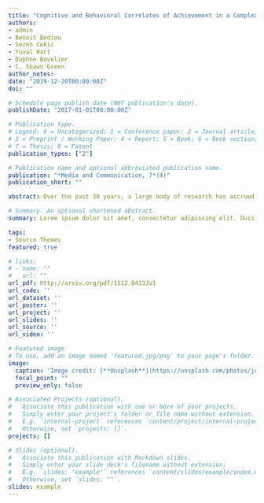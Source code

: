 ```yaml
---
title: "Cognitive and Behavioral Correlates of Achievement in a Complex Multi-Player Video Game"
authors:
- admin
- Benoit Bediou
- Sezen Cekic
- Yuval Hart
- Daphne Bavelier
- C. Shawn Green
author_notes:
date: "2019-12-20T00:00:00Z"
doi: ""

# Schedule page publish date (NOT publication's date).
publishDate: "2017-01-01T00:00:00Z"

# Publication type.
# Legend: 0 = Uncategorized; 1 = Conference paper; 2 = Journal article;
# 3 = Preprint / Working Paper; 4 = Report; 5 = Book; 6 = Book section;
# 7 = Thesis; 8 = Patent
publication_types: ["2"]

# Publication name and optional abbreviated publication name.
publication: "*Media and Communication, 7*(4)"
publication_short: ""

abstract: Over the past 30 years, a large body of research has accrued demonstrating that video games are capable of placing substantial demands on the human cognitive, emotional, physical, and social processing systems. Within the cognitive realm, playing games belonging to one particular genre, known as the action video game genre, has been consistently linked with demands on a host of cognitive abilities including perception, top-down attention, multitasking, and spatial cognition. More recently, a number of new game genres have emerged that, while different in many ways from “traditional” action games, nonetheless seem likely to load upon similar cognitive processes. One such example is the multiplayer online battle arena genre (MOBA), which involves a mix of action and real-time strategy characteristics. Here, a sample of over 500 players of the MOBA game League of Legends completed a large battery of cognitive tasks. Positive associations were observed between League of Legends performance (quantified by participants’ in-game match-making rating) and a number of cognitive abilities consistent with those observed in the existing action video game literature, including speed of processing and attentional abilities. Together, our results document a rich pattern of cognitive abilities associated with high levels of League of Legends performance and suggest similarities between MOBAs and action video games in terms of their cognitive demands.

# Summary. An optional shortened abstract.
summary: Lorem ipsum dolor sit amet, consectetur adipiscing elit. Duis posuere tellus ac convallis placerat. Proin tincidunt magna sed ex sollicitudin condimentum.

tags:
- Source Themes
featured: true

# links:
# - name: ""
#   url: ""
url_pdf: http://arxiv.org/pdf/1512.04133v1
url_code: ''
url_dataset: ''
url_poster: ''
url_project: ''
url_slides: ''
url_source: ''
url_video: ''

# Featured image
# To use, add an image named `featured.jpg/png` to your page's folder. 
image:
  caption: 'Image credit: [**Unsplash**](https://unsplash.com/photos/jdD8gXaTZsc)'
  focal_point: ""
  preview_only: false

# Associated Projects (optional).
#   Associate this publication with one or more of your projects.
#   Simply enter your project's folder or file name without extension.
#   E.g. `internal-project` references `content/project/internal-project/index.md`.
#   Otherwise, set `projects: []`.
projects: []

# Slides (optional).
#   Associate this publication with Markdown slides.
#   Simply enter your slide deck's filename without extension.
#   E.g. `slides: "example"` references `content/slides/example/index.md`.
#   Otherwise, set `slides: ""`.
slides: example
---
```


